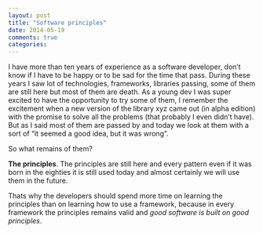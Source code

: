 ```yaml
---
layout: post
title: "Software principles"
date: 2014-05-19
comments: true
categories:
---
```

I have more than ten years of experience as a software developer, don’t know if I have to be happy or to be sad for the time that pass. 
During these years I saw lot of technologies, frameworks, libraries passing, some of them are still here but most of them are death. 
As a young dev I was super excited to have the opportunity to try some of them, I remember the excitement when a new version of the library xyz came out (in alpha edition) with the promise to solve all the problems (that probably I even didn’t have).
But as I said most of them are passed by and today we look at them with a sort of “it seemed a good idea, but it was wrong”.


So what remains of them? 


**The principles**. The principles are still here and every pattern even if it was born in the eighties it is still used today and almost certainly we will use them in the future.


Thats why the developers should spend more time on learning the principles than on learning how to use a framework, because in every framework the principles remains valid and *good software is built on good principles*.